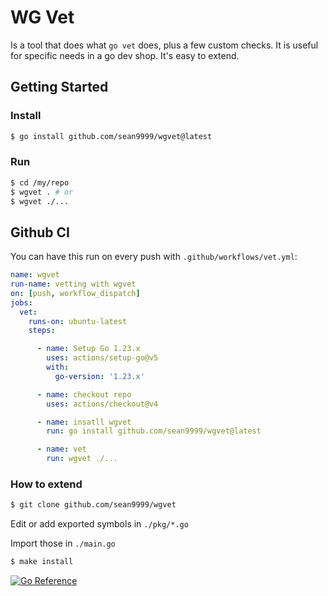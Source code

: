 # WG Vet

Is a tool that does what `go vet` does, plus a few custom checks. It is useful for specific needs in a go dev shop. It's easy to extend.

## Getting Started

### Install

```sh
$ go install github.com/sean9999/wgvet@latest
```

### Run

```sh
$ cd /my/repo
$ wgvet . # or
$ wgvet ./...
```

## Github CI

You can have this run on every push with `.github/workflows/vet.yml`:

```yaml
name: wgvet
run-name: vetting with wgvet
on: [push, workflow_dispatch]
jobs:
  vet:
    runs-on: ubuntu-latest
    steps:

      - name: Setup Go 1.23.x
        uses: actions/setup-go@v5
        with:
          go-version: '1.23.x'

      - name: checkout repo
        uses: actions/checkout@v4

      - name: insatll wgvet
        run: go install github.com/sean9999/wgvet@latest

      - name: vet
        run: wgvet ./...
```

### How to extend

```sh
$ git clone github.com/sean9999/wgvet
```

Edit or add exported symbols in `./pkg/*.go`

Import those in `./main.go`

```sh
$ make install
```

[![Go Reference](https://pkg.go.dev/badge/github.com/sean9999/wgvet.svg)](https://pkg.go.dev/github.com/sean9999/wgvet)